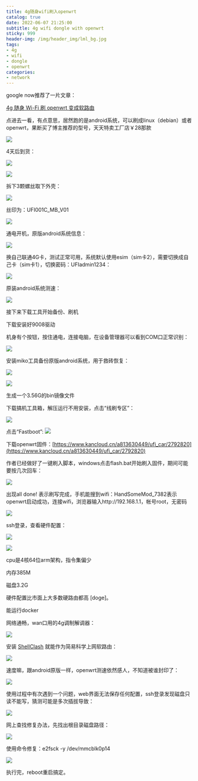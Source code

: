 ```yaml
---
title: 4g随身wifi刷入openwrt
catalog: true
date: 2022-06-07 21:25:00
subtitle: 4g wifi dongle with openwrt
sticky: 999
header-img: /img/header_img/lml_bg.jpg
tags:
- 4g
- wifi
- dongle
- openwrt
categories:
- network
---
```


google now推荐了一片文章：
  
<ins>[4g 随身 Wi-Fi 刷 openwrt 变成软路由](https://qust.me/post/msm8916)</ins>



点进去一看，有点意思，居然跑的是android系统，可以刷成linux（debian）或者openwrt，果断买了博主推荐的型号，天天特卖工厂店￥28那款

![](order.png)


4天后到货：

![](good.jpg)

![](good1.jpg)

拆下3颗螺丝取下外壳：

![](good2.jpg)

丝印为：UFI001C_MB_V01

![](version.png)

通电开机，原版android系统信息：

![](esim.png)

换自己联通4G卡，测试正常可用，系统默认使用esim（sim卡2），需要切换成自己卡（sim卡1），切换密码：UFIadmin1234：

![](sim.png)

原装android系统测速：

![](android_speed.png)


接下来下载工具开始备份、刷机

下载安装好9008驱动

机身有个按钮，按住通电，连接电脑，在设备管理器可以看到COM口正常识别：

![](COM.png)

安装miko工具备份原版android系统，用于救砖恢复：

![](miko.png)

![](miko1.png)

生成一个3.56G的bin镜像文件

下载搞机工具箱，解压运行不用安装，点击“线刷专区”：

![](gaoji.png)

点击“Fastboot”:
![](fastboot.png)


下载openwrt固件：<ins>[https://www.kancloud.cn/a813630449/ufi_car/2792820](https://www.kancloud.cn/a813630449/ufi_car/2792820)<ins>

作者已经做好了一键刷入脚本，windows点击flash.bat开始刷入固件，期间可能要按几次回车：

![](flash_openwrt.png)

出现all done! 表示刷写完成，手机能搜到wifi：HandSomeMod_7382表示openwrt启动成功，连接wifi，浏览器输入http://192.168.1.1，帐号root，无密码

![](openwrt.png)

ssh登录，查看硬件配置：

![](hardware.png)

![](cpu.png)

cpu是4核64位arm架构，指令集偏少

内存385M

磁盘3.2G

硬件配置比市面上大多数硬路由都高 [doge]。

能运行docker

网络通畅，wan口用的4g调制解调器：

![](modem.png)

安装 <ins>[ShellClash](https://github.com/juewuy/ShellClash)</ins> 就能作为简易科学上网软路由：

![](shellclash.png)

速度嘛，跟android原版一样，openwrt测速依然感人，不知道被谁封印了：

![](openwrt_speed.png)


使用过程中有次遇到一个问题，web界面无法保存任何配置，ssh登录发现磁盘只读不能写，猜测可能是多次插拔导致：

![](read-only.jpg)

网上查找修复办法，先找出根目录磁盘路径：

![](disk.png)

使用命令修复：e2fsck -y /dev/mmcblk0p14

![](e2fsck.png)

执行完，reboot重启搞定。
